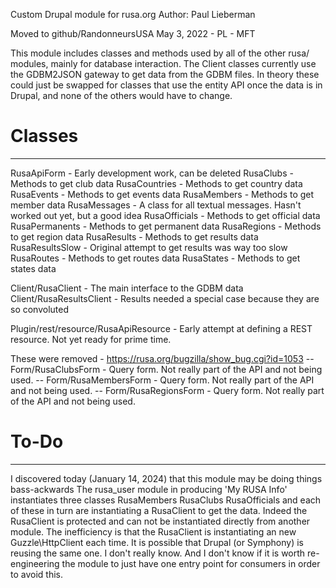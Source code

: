 Custom Drupal module for rusa.org
Author: Paul Lieberman

Moved to github/RandonneursUSA May 3, 2022 - PL - MFT

This module includes classes and methods used by all of the other rusa/ modules, mainly for database interaction. The Client classes currently use the GDBM2JSON gateway to get data from the GDBM files. In theory these could just be swapped for classes that use the entity API once the data is in Drupal, and none of the others would have to change.

# Classes
--------------------

RusaApiForm     - Early development work, can be deleted
RusaClubs       - Methods to get club data 
RusaCountries   - Methods to get country data
RusaEvents      - Methods to get events data
RusaMembers     - Methods to get member data
RusaMessages    - A class for all textual messages. Hasn't worked out yet, but a good idea
RusaOfficials   - Methods to get official data
RusaPermanents  - Methods to get permanent data
RusaRegions     - Methods to get region data
RusaResults     - Methods to get results data
RusaResultsSlow - Original attempt to get results was way too slow
RusaRoutes      - Methods to get routes data
RusaStates      - Methods to get states data

Client/RusaClient        - The main interface to the GDBM data
Client/RusaResultsClient - Results needed a special case because they are so convoluted

Plugin/rest/resource/RusaApiResource - Early attempt at defining a REST resource. Not yet ready for prime time.

These were removed - https://rusa.org/bugzilla/show_bug.cgi?id=1053 
-- Form/RusaClubsForm   - Query form. Not really part of the API and not being used.
-- Form/RusaMembersForm - Query form. Not really part of the API and not being used.
-- Form/RusaRegionsForm - Query form. Not really part of the API and not being used.

# To-Do
------------------------------------
I discovered today (January 14, 2024) that this module may be doing things bass-ackwards
The rusa_user module in producing 'My RUSA Info' instantiates three classes
    RusaMembers
    RusaClubs
    RusaOfficials
 and each of these in turn are instantiating a RusaClient to get the data. 
 Indeed the RusaClient is protected and can not be instantiated directly from another module.
 The inefficiency is that the RusaClient is instantiating an new Guzzle\HttpClient each time.
 It is possible that Drupal (or Symphony) is reusing the same one. I don't really know.
 And I don't know if it is worth re-engineering the module to just have one entry point for consumers in order to avoid this.



